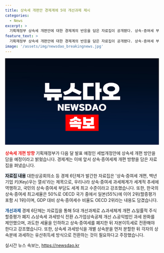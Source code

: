 ```yaml
---
title: 상속세 개편안 경제계에 5대 개선과제 제시
categories:
  - News
excerpt: >
  기획재정부 상속세 개편안에 대한 경제계의 반응을 담은 자료집이 공개됐다. 상속·증여세 부담이 국제적으로도 높은 수준이며, 기업가치 하락과 이중과세 등의 문제를 지적했다. 경제 6단체는 과세체계 개편과 상속·증여세 폐지를 주장했으며, 일률적 할증평가 폐지와 상속세 과세 방식 전환을 제안했다. 해당 자료는 정부와 국회에서 활발한 논의가 될 전망이다. (150자)
feature_text: >
  기획재정부 상속세 개편안에 대한 경제계의 반응을 담은 자료집이 공개됐다. 상속·증여세 부담이 국제적으로도 높은 수준이며, 기업가치 하락과 이중과세 등의 문제를 지적했다. 경제 6단체는 과세체계 개편과 상속·증여세 폐지를 주장했으며, 일률적 할증평가 폐지와 상속세 과세 방식 전환을 제안했다. 해당 자료는 정부와 국회에서 활발한 논의가 될 전망이다. (150자)
image: '/assets/img/newsdao_breakingnews.jpg'
---
```


<p><img src="/assets/img/newsdao_breakingnews.jpg" alt="koreaapp 속보" /></p>

<p><b><span style="color: #ee2323;">상속세 개편 방향</span></b>
기획재정부가 다음 달 발표 예정인 세법개정안에 상속세 개편 방안을 담을 예정이라고 밝혔습니다. 경제계는 이에 앞서 상속·증여세제 개편 방향을 담은 자료집을 펴냈습니다.</p>

<p><b><span style="background-color: #21538527;">자료집 내용</span></b>
대한상공회의소 등 경제 6단체가 발간한 자료집은 '상속·증여세 개편, 백년기업 키(Key)우는 열쇠'라는 제목으로, 우리나라 상속·증여세 과세체계가 세계적 추세에 역행하고, 국민의 상속·증여세 부담도 세계 최고 수준이라고 강조했습니다. 또한, 한국의 상속·증여세 최고세율은 50%로 OECD 국가 중에서 일본(55%)에 이어 2위(할증평가 포함 시 1위)이며, GDP 대비 상속·증여세수 비율도 OECD 2위라는 내용도 담겼습니다. </p>

<p><b><span style="color: #1a5490;">개선과제</span></b>
경제 6단체는 자료집을 통해 5대 개선과제로 △과세체계 개편 △일률적 주식 할증평가 폐지 △상속세 과세방식 전환 △가업상속공제 개선 △공익법인 과세 완화를 제안했으며, 과도한 세율을 인하하고 상속·증여세를 폐지한 뒤 자본이득세로 전환해야 한다고 강조했습니다. 또한, 상속세 과세방식을 개별 상속분을 먼저 분할한 뒤 각자의 상속분에 과세하는 유산취득세 방식으로 전환하는 것이 필요하다고 주장했습니다.</p>
실시간 뉴스 속보는, <a href="https://newsdao.kr" rel="dofollow">https://newsdao.kr</a>



